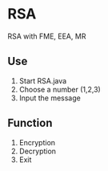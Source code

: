 # RSA
RSA with FME, EEA, MR

## Use

1. Start RSA.java
2. Choose a number (1,2,3)
3. Input the message



## Function

1. Encryption
2. Decryption
3. Exit
